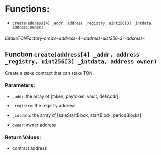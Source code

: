 # Functions:

- [`create(address[4] _addr, address _registry, uint256[3] _intdata, address owner)`](#IStakeTONFactory-create-address-4--address-uint256-3--address-)

###### IStakeTONFactory-create-address-4--address-uint256-3--address-

## Function `create(address[4] _addr, address _registry, uint256[3] _intdata, address owner)`

Create a stake contract that can stake TON.

### Parameters:

- `_addr`: the array of [token, paytoken, vault, defiAddr]

- `_registry`:  the registry address

- `_intdata`: the array of [saleStartBlock, startBlock, periodBlocks]

- `owner`:  owner address

### Return Values:

- contract address
